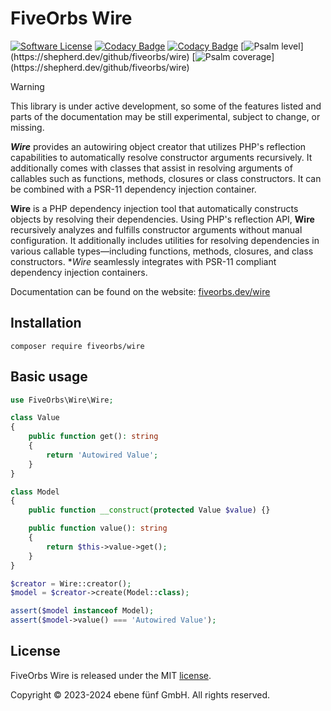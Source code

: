 FiveOrbs Wire
==========

[![Software License](https://img.shields.io/badge/license-MIT-brightgreen.svg)](LICENSE.md)
[![Codacy Badge](https://app.codacy.com/project/badge/Grade/c68a57b831854a7f9aa8c55461576feb)](https://app.codacy.com/gh/fiveorbs/wire/dashboard?utm_source=gh&utm_medium=referral&utm_content=&utm_campaign=Badge_grade)
[![Codacy Badge](https://app.codacy.com/project/badge/Coverage/c68a57b831854a7f9aa8c55461576feb)](https://app.codacy.com/gh/fiveorbs/wire/dashboard?utm_source=gh&utm_medium=referral&utm_content=&utm_campaign=Badge_coverage)
[![Psalm level](https://shepherd.dev/github/fiveorbs/wire/level.svg?)](https://shepherd.dev/github/fiveorbs/wire)
[![Psalm coverage](https://shepherd.dev/github/fiveorbs/wire/coverage.svg?)](https://shepherd.dev/github/fiveorbs/wire)


> [!WARNING]  
> This library is under active development, so some of the features
> listed and parts of the documentation may be still experimental, subject to
> change, or missing.

***Wire*** provides an autowiring object creator that utilizes PHP's reflection
capabilities to automatically resolve constructor arguments recursively. It
additionally comes with classes that assist in resolving arguments of callables
such as functions, methods, closures or class constructors. It can be combined
with a PSR-11 dependency injection container.

**Wire** is a PHP dependency injection tool that automatically constructs
objects by resolving their dependencies. Using PHP's reflection API, **Wire**
recursively analyzes and fulfills constructor arguments without manual
configuration. It additionally includes utilities for resolving dependencies in
various callable types—including functions, methods, closures, and class
constructors. **Wire* seamlessly integrates with PSR-11 compliant dependency
injection containers.

Documentation can be found on the website: [fiveorbs.dev/wire](https://fiveorbs.dev/wire/)

Installation
------------

    composer require fiveorbs/wire

Basic usage
-----------

```php
use FiveOrbs\Wire\Wire;

class Value
{
    public function get(): string
    {
        return 'Autowired Value';
    }
}

class Model
{
    public function __construct(protected Value $value) {}

    public function value(): string
    {
        return $this->value->get();
    }
}

$creator = Wire::creator();
$model = $creator->create(Model::class);

assert($model instanceof Model);
assert($model->value() === 'Autowired Value');
```

License
-------

FiveOrbs Wire is released under the MIT [license](LICENSE.md).

Copyright © 2023-2024 ebene fünf GmbH. All rights reserved.
